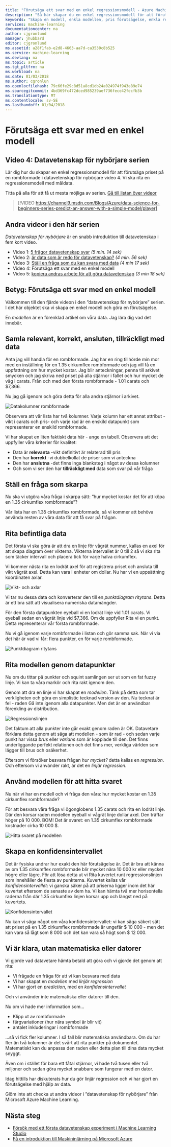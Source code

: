 ```yaml
---
title: "Förutsäga ett svar med en enkel regressionsmodell - Azure Machine Learning | Microsoft Docs"
description: "Så här skapar du en enkel regressionsmodell för att förutsäga ett pris i datavetenskap för nybörjare video 4. Innehåller en linjär regression med måldata."
keywords: "Skapa en modell, enkla modellen, pris förutsägelse, enkla regressionsmodell"
services: machine-learning
documentationcenter: na
author: cjgronlund
manager: jhubbard
editor: cjgronlund
ms.assetid: a28f1fab-e2d8-4663-aa7d-ca3530c8b525
ms.service: machine-learning
ms.devlang: na
ms.topic: article
ms.tgt_pltfrm: na
ms.workload: na
ms.date: 01/03/2018
ms.author: cgronlun
ms.openlocfilehash: 79c66fe29c8d51a8cd1db24a024974f943e89e74
ms.sourcegitcommit: 4bd369fc472dced985239aef736fece42fecfb3b
ms.translationtype: MT
ms.contentlocale: sv-SE
ms.lasthandoff: 01/04/2018
---
```

# <a name="predict-an-answer-with-a-simple-model"></a>Förutsäga ett svar med en enkel modell
## <a name="video-4-data-science-for-beginners-series"></a>Video 4: Datavetenskap för nybörjare serien
Lär dig hur du skapar en enkel regressionsmodell för att förutsäga priset på en rombformade i datavetenskap för nybörjare video 4. Vi ska rita en regressionsmodell med måldata.

Titta på alla för att få ut mesta möjliga av serien. [Gå till listan över videor](#other-videos-in-this-series)
<br>

> [!VIDEO https://channel9.msdn.com/Blogs/Azure/data-science-for-beginners-series-predict-an-answer-with-a-simple-model/player]
>
>

## <a name="other-videos-in-this-series"></a>Andra videor i den här serien
*Datavetenskap för nybörjare* är en snabb introduktion till datavetenskap i fem kort video.

* Video 1: [5 frågor datavetenskap svar](data-science-for-beginners-the-5-questions-data-science-answers.md) *(5 min. 14 sek)*
* Video 2: [är data som är redo för datavetenskap?](data-science-for-beginners-is-your-data-ready-for-data-science.md) *(4 min. 56 sek)*
* Video 3: [Ställ en fråga som du kan svara med data](data-science-for-beginners-ask-a-question-you-can-answer-with-data.md) *(4 min 17 sek)*
* Video 4: Förutsäga ett svar med en enkel modell
* Video 5: [kopiera andras arbete för att göra datavetenskap](data-science-for-beginners-copy-other-peoples-work-to-do-data-science.md) *(3 min 18 sek)*

## <a name="transcript-predict-an-answer-with-a-simple-model"></a>Betyg: Förutsäga ett svar med en enkel modell
Välkommen till den fjärde videon i den ”datavetenskap för nybörjare” serien. I det här objektet ska vi skapa en enkel modell och göra en förutsägelse.

En *modellen* är en förenklad artikel om våra data. Jag lära dig vad det innebär.

## <a name="collect-relevant-accurate-connected-enough-data"></a>Samla relevant, korrekt, ansluten, tillräckligt med data
Anta jag vill handla för en rombformade. Jag har en ring tillhörde min mor med en inställning för en 1.35 cirkumflex rombformade och jag vill få en uppfattning om hur mycket kostar. Jag blir anteckningar, penna till arkivet smycken och jag skriva ned priset på alla stjärnor i fallet och hur mycket de väg i carats. Från och med den första rombformade - 1.01 carats och $7,366.

Nu jag gå igenom och göra detta för alla andra stjärnor i arkivet.

![Datakolumner rombformade](./media/data-science-for-beginners-predict-an-answer-with-a-simple-model/diamond-data.png)

Observera att vår lista har två kolumner. Varje kolumn har ett annat attribut - vikt i carats och pris- och varje rad är en enskild datapunkt som representerar en enskild rombformade.

Vi har skapat en liten faktiskt data här - ange en tabell. Observera att det uppfyller våra kriterier för kvalitet:

* Data är **relevanta** -vikt definitivt är relaterad till pris
* Den har **korrekt** -vi dubbelkollat de priser som vi anteckna
* Den har **anslutna** -det finns inga blanksteg i något av dessa kolumner
* Och som vi ser den har **tillräckligt med** data som svar på vår fråga

## <a name="ask-a-sharp-question"></a>Ställ en fråga som skarpa
Nu ska vi utgöra våra fråga i skarpa sätt: ”hur mycket kostar det för att köpa en 1.35 cirkumflex rombformade”?

Vår lista har en 1.35 cirkumflex rombformade, så vi kommer att behöva använda resten av våra data för att få svar på frågan.

## <a name="plot-the-existing-data"></a>Rita befintliga data
Det första vi ska göra är att dra en linje för vågrät nummer, kallas en axel för att skapa diagram över vikterna. Vikterna intervallet är 0 till 2 så vi ska rita som täcker intervall och placera tick för varje halva cirkumflex.

Vi kommer nästa rita en lodrät axel för att registrera priset och ansluta till vikt vågrät axel. Detta kan vara i enheter om dollar. Nu har vi en uppsättning koordinaten axlar.

![Vikt- och axlar](./media/data-science-for-beginners-predict-an-answer-with-a-simple-model/weight-and-price-axes.png)

Vi tar nu dessa data och konverterar den till en *punktdiagram ritytans*. Detta är ett bra sätt att visualisera numeriska datamängder.

För den första datapunkten eyeball vi en lodrät linje vid 1.01 carats. Vi eyeball sedan en vågrät linje vid $7,366. Om de uppfyller Rita vi en punkt. Detta representerar vår första rombformade.

Nu vi gå igenom varje rombformade i listan och gör samma sak. När vi via det här är vad vi får: flera punkter, en för varje rombformade.

![Punktdiagram ritytans](./media/data-science-for-beginners-predict-an-answer-with-a-simple-model/scatter-plot.png)

## <a name="draw-the-model-through-the-data-points"></a>Rita modellen genom datapunkter
Nu om du tittar på punkter och squint samlingen ser ut som en fat fuzzy linje. Vi kan ta våra markör och rita rakt igenom den.

Genom att dra en linje vi har skapat en *modellen*. Tänk på detta som tar verkligheten och göra en simplistic tecknad version av den. Nu tecknat är fel - raden Gå inte igenom alla datapunkter. Men det är en användbar förenkling av distribution.

![Regressionslinjen](./media/data-science-for-beginners-predict-an-answer-with-a-simple-model/linear-regression-line.png)

Det faktum att alla punkter inte går exakt genom raden är OK. Datavetare förklara detta genom att säga att modellen - som är rad - och sedan varje punkt har vissa *brus* eller *varians* som är kopplade till den. Det finns underliggande perfekt relationen och det finns mer, verkliga världen som lägger till brus och osäkerhet.

Eftersom vi försöker besvara frågan *hur mycket?* detta kallas en *regression*. Och eftersom vi använder rakt, är det en *linjär regression*.

## <a name="use-the-model-to-find-the-answer"></a>Använd modellen för att hitta svaret
Nu när vi har en modell och vi fråga den våra: hur mycket kostar en 1.35 cirkumflex rombformade?

För att besvara våra fråga vi ögonglobens 1.35 carats och rita en lodrät linje. Där den korsar raden modellen eyeball vi vågrät linje dollar axel. Den träffar höger på 10 000. BOM! Det är svaret: en 1.35 cirkumflex rombformade kostnader cirka 10 000 $.

![Hitta svaret på modellen](./media/data-science-for-beginners-predict-an-answer-with-a-simple-model/find-the-answer.png)

## <a name="create-a-confidence-interval"></a>Skapa en konfidensintervallet
Det är fysiska undrar hur exakt den här förutsägelse är. Det är bra att känna av om 1.35 cirkumflex rombformade blir mycket nära 10 000 kr eller mycket högre eller lägre. För att lösa detta ut vi Rita kuvertet runt regressionslinjen som innehåller de flesta av punkterna. Kuvertet kallas vår *konfidensintervallet*: vi ganska säker på att priserna ligger inom det här kuvertet eftersom de senaste av dem ha. Vi kan hämta två mer horisontella raderna från där 1.35 cirkumflex linjen korsar upp och längst ned på kuvertets.

![Konfidensintervallet](./media/data-science-for-beginners-predict-an-answer-with-a-simple-model/confidence-interval.png)

Nu kan vi säga något om våra konfidensintervallet: vi kan säga säkert sätt att priset på en 1.35 cirkumflex rombformade är ungefär $ 10 000 - men det kan vara så lågt som 8 000 och det kan vara så högt som $ 12 000.

## <a name="were-done-with-no-math-or-computers"></a>Vi är klara, utan matematiska eller datorer
Vi gjorde vad datavetare hämta betald att göra och vi gjorde det genom att rita:

* Vi frågade en fråga för att vi kan besvara med data
* Vi har skapat en *modellen* med *linjär regression*
* Vi har gjort en *prediction*, med en *konfidensintervallet*

Och vi använder inte matematiska eller datorer till den.

Nu om vi hade mer information som...

* Klipp ut av rombformade
* färgvariationer (hur nära symbol är blir vit)
* antalet inkluderingar i rombformade

...så vi fick fler kolumner. I så fall blir matematiska användbara. Om du har fler än två kolumner är det svårt att rita punkter på dokumentet. Matematiskt kan du anpassa den raden eller detta plan till dina data mycket snyggt.

Även om i stället för bara ett fåtal stjärnor, vi hade två tusen eller två miljoner och sedan göra mycket snabbare som fungerar med en dator.

Idag hittills har diskuterats hur du gör linjär regression och vi har gjort en förutsägelse med hjälp av data.

Glöm inte att checka ut andra videor i ”datavetenskap för nybörjare” från Microsoft Azure Machine Learning.

## <a name="next-steps"></a>Nästa steg
* [Försök med ett första datavetenskap experiment i Machine Learning Studio](create-experiment.md)
* [Få en introduktion till Maskininlärning på Microsoft Azure](what-is-machine-learning.md)
